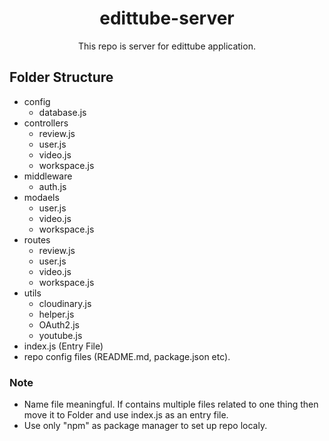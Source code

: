 <h1 align="center">edittube-server</h1>
<p align="center">This repo is server for edittube application.<p>

## Folder Structure

-   config
    -   database.js
-   controllers
    -   review.js
    -   user.js
    -   video.js
    -   workspace.js
-   middleware
    -   auth.js
-   modaels
    -   user.js
    -   video.js
    -   workspace.js
-   routes
    -   review.js
    -   user.js
    -   video.js
    -   workspace.js
-   utils
    -   cloudinary.js
    -   helper.js
    -   OAuth2.js
    -   youtube.js
-   index.js (Entry File)
-   repo config files (README.md, package.json etc).

### Note

-   Name file meaningful. If contains multiple files related to one thing then move it to Folder and use index.js as an entry file.
-   Use only "npm" as package manager to set up repo localy.
